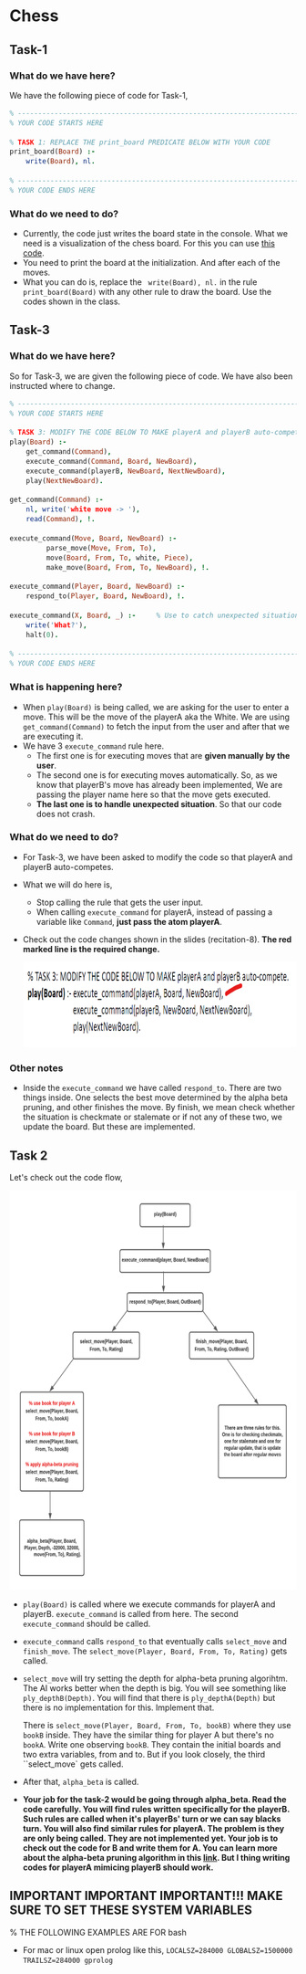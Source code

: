 # Chess

## Task-1
### What do we have here?
We have the following piece of code for Task-1,
```prolog
% ------------------------------------------------------------------------------
% YOUR CODE STARTS HERE

% TASK 1: REPLACE THE print_board PREDICATE BELOW WITH YOUR CODE
print_board(Board) :-
    write(Board), nl.

% ------------------------------------------------------------------------------
% YOUR CODE ENDS HERE
```

### What do we need to do? 
- Currently, the code just writes the board state in the console. What we need is a visualization of the chess board. For this you can use [this code](./chess_task_1.pl).
- You need to print the board at the initialization. And after each of the moves. 
- What you can do is, replace the ` write(Board), nl.` in the rule `print_board(Board)` with any other rule to draw the board. Use the codes shown in the class.



## Task-3

### What do we have here?
So for Task-3, we are given the following piece of code. We have also been instructed where to change.

```prolog
% ------------------------------------------------------------------------------
% YOUR CODE STARTS HERE

% TASK 3: MODIFY THE CODE BELOW TO MAKE playerA and playerB auto-compete.
play(Board) :-
    get_command(Command),
    execute_command(Command, Board, NewBoard),
    execute_command(playerB, NewBoard, NextNewBoard),
    play(NextNewBoard).

get_command(Command) :-
    nl, write('white move -> '),
    read(Command), !.

execute_command(Move, Board, NewBoard) :-
         parse_move(Move, From, To),
         move(Board, From, To, white, Piece),
         make_move(Board, From, To, NewBoard), !.

execute_command(Player, Board, NewBoard) :-
    respond_to(Player, Board, NewBoard), !.

execute_command(X, Board, _) :-     % Use to catch unexpected situations
    write('What?'),
    halt(0).

% ------------------------------------------------------------------------------
% YOUR CODE ENDS HERE
```

### What is happening here?
- When `play(Board)` is being called, we are asking for the user to enter a move. This will be the move of the playerA aka the White. We are using `get_command(Command)` to fetch the input from the user and after that we are executing it.
- We have 3 `execute_command` rule here. 
  - The first one is for executing moves that are **given manually by the user**. 
  - The second one is for executing moves automatically. So, as we know that playerB's move has already been implemented, We are passing the player name here so that the move gets executed.
  - **The last one is to handle unexpected situation**. So that our code does not crash.

### What do we need to do? 
- For Task-3, we have been asked to modify the code so that playerA and playerB auto-competes.
- What we will do here is,
  - Stop calling the rule that gets the user input. 
  - When calling `execute_command` for playerA, instead of passing a variable like `Command`, **just pass the atom playerA**.
- Check out the code changes shown in the slides (recitation-8). **The red marked line is the required change.**

  <img src="./assets/chess-task-3-0.png" alt="" height="150" width="850"/>

### Other notes
- Inside the `execute_command` we have called `respond_to`. There are two things inside. One selects the best move determined by the alpha beta pruning, and other finishes the move. By finish, we mean check whether the situation is checkmate or stalemate or if not any of these two, we update the board. But these are implemented.


## Task 2
Let's check out the code flow,

<img src="assets/chess.pl.png" alt="" width="600" height="700"/>

- `play(Board)` is called where we execute commands for playerA and playerB. `execute_command` is called from here. The second `execute_command` should be called.

- `execute_command` calls `respond_to` that eventually calls `select_move` and `finish_move`. The `select_move(Player, Board, From, To, Rating)` gets called.

- `select_move` will try setting the depth for alpha-beta pruning algorihtm. The AI works better when the depth is big. You will see something like `ply_depthB(Depth)`. You will find that there is `ply_depthA(Depth)` but there is no implementation for this. Implement that.

  There is `select_move(Player, Board, From, To, bookB)` where they use `bookB` inside. They have the similar thing for player A but there's no `bookA`. Write one observing `bookB`. They contain the initial boards and two extra variables, from and to. But if you look closely, the third ``select_move` gets called.

- After that, `alpha_beta` is called. 

- **Your job for the task-2 would be going through alpha_beta. Read the code carefully. You will find rules written specifically for the playerB. Such rules are called when it's playerBs' turn or we can say blacks turn. You will also find similar rules for playerA. The problem is they are only being called. They are not implemented yet. Your job is to check out the code for B and write them for A. You can learn more about the alpha-beta pruning algorithm in this [link](https://www.geeksforgeeks.org/minimax-algorithm-in-game-theory-set-4-alpha-beta-pruning/). But I thing writing codes for playerA mimicing playerB should work.**

## IMPORTANT IMPORTANT IMPORTANT!!! MAKE SURE TO SET THESE SYSTEM VARIABLES

% THE FOLLOWING EXAMPLES ARE FOR bash
- For mac or linux open prolog like this, `LOCALSZ=284000 GLOBALSZ=1500000 TRAILSZ=284000 gprolog`
